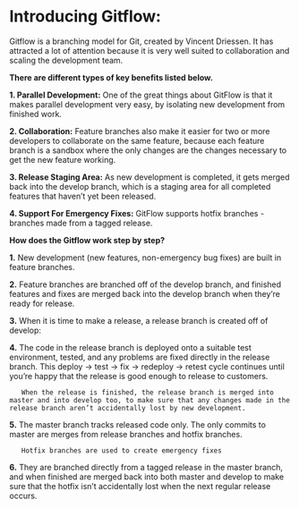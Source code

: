 # Introducing Gitflow:
Gitflow is a branching model for Git, created by Vincent Driessen. It has attracted a lot of attention because it is very well suited to collaboration and scaling the development team.

**There are different types of key benefits listed below.**

**1. Parallel Development:** One of the great things about GitFlow is that it makes parallel development very easy, by isolating new development from finished work.

**2. Collaboration:** Feature branches also make it easier for two or more developers to collaborate on the same feature, because each feature branch is a sandbox where the only changes are the changes necessary to get the new feature working.

**3. Release Staging Area:** As new development is completed, it gets merged back into the develop branch, which is a staging area for all completed features that haven’t yet been released. 

**4. Support For Emergency Fixes:** GitFlow supports hotfix branches - branches made from a tagged release. 

**How does the Gitflow work step by step?**


**1.** New development (new features, non-emergency bug fixes) are built in feature branches.

**2.** Feature branches are branched off of the develop branch, and finished features and fixes are merged back into the develop branch when they’re ready for release.

**3.** When it is time to make a release, a release branch is created off of develop:

**4.** The code in the release branch is deployed onto a suitable test environment, tested, and any problems are fixed directly in the release branch. This deploy -> test -> fix -> redeploy -> retest cycle continues until you’re happy that the release is good enough to release to customers.
       
       When the release is finished, the release branch is merged into master and into develop too, to make sure that any changes made in the release branch aren’t accidentally lost by new development.

**5.** The master branch tracks released code only. The only commits to master are merges from release branches and hotfix branches.
       
       Hotfix branches are used to create emergency fixes
       
**6.** They are branched directly from a tagged release in the master branch, and when finished are merged back into both master and develop to make sure that the hotfix isn’t accidentally lost when the next regular release occurs.
